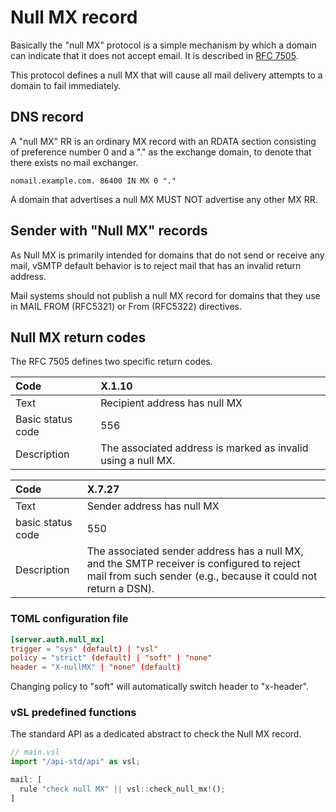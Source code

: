 # Null MX record

Basically the "null MX" protocol is a simple mechanism by which a domain can indicate that it does not accept email. It is described in [RFC 7505].

[RFC 7505]: https://www.rfc-editor.org/rfc/rfc7505.html

This protocol defines a null MX that will cause all mail delivery attempts to a domain to fail immediately.

## DNS record

A "null MX" RR is an ordinary MX record with an RDATA section consisting of preference number 0 and a "." as the exchange domain, to denote that there exists no mail exchanger.  

```dns
nomail.example.com. 86400 IN MX 0 "."
```

A domain that advertises a null MX MUST NOT advertise any other MX RR.

## Sender with "Null MX" records

As Null MX is primarily intended for domains that do not send or receive any mail, vSMTP default behavior is to reject mail that has an invalid return address.

Mail systems should not publish a null MX record for domains that they use in MAIL FROM (RFC5321) or From (RFC5322) directives.

## Null MX return codes

The RFC 7505 defines two specific return codes.

[Null MX]: https://www.rfc-editor.org/rfc/rfc7505.html

| Code | X.1.10
| :--- | :---
| Text | Recipient address has null MX
| Basic status code | 556
| Description | The associated address is marked as invalid using a null MX.

| Code | X.7.27
| :--- | :---
| Text | Sender address has null MX
| basic status code | 550
| Description | The associated sender address has a null MX, and the SMTP receiver is configured to reject mail from such sender (e.g., because it could not return a DSN).

### TOML configuration file

```toml
[server.auth.null_mx]
trigger = "sys" (default) | "vsl"  
policy = "strict" (default) | "soft" | "none"
header = "X-nullMX" | "none" (default)
```

Changing policy to "soft" will automatically switch header to "x-header".

### vSL predefined functions

The standard API as a dedicated abstract to check the Null MX record.

```javascript
// main.vsl
import "/api-std/api" as vsl;

mail: [
  rule "check null MX" || vsl::check_null_mx!();
]